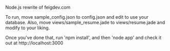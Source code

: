 Node.js rewrite of feigdev.com

To run, move sample_config.json to config.json and edit to use your database. Also, move views/sample_resume.jade to views/resume.jade and modify to your liking.

Once you've done that, run 'npm install', and then 'node app' and check it out at http://localhost:3000
